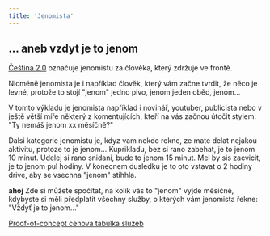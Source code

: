 ```yaml
---
title: 'Jenomista'
---
```


## ... aneb vzdyt je to jenom

[Čeština 2.0](https://cestina20.cz/slovnik/jenomista/) označuje jenomistu za člověka, který zdržuje ve frontě.

Nicméně jenomista je i například člověk, který vám začne tvrdit, že něco je levné, protože to stojí "jenom" jedno pivo, jenom jeden oběd, jenom...

V tomto výkladu je jenomista například i novinář, youtuber, publicista nebo v ještě větší míře některý z komentujících, kteří na vás začnou útočit stylem: "Ty nemáš jenom xx měsíčně?"

Dalsi kategorie jenomistu je, kdyz vam nekdo rekne, ze mate delat nejakou aktivitu, protoze to je jenom... Kuprikladu, bez si rano zabehat, je to jenom 10 minut. Udelej si rano snidani, bude to jenom 15 minut. Mel by sis zacvicit, je to jenom pul hodiny. V konecnem dusledku je to oto vstavat o 2 hodiny drive, aby se vsechna "jenom" stihhla.

<strong>ahoj</strong>
Zde si můžete spočítat, na kolik vás to "jenom" vyjde měsíčně, kdybyste si měli předplatit všechny služby, o kterých vám jenomista řekne: "Vždyť je to jenom..."

[Proof-of-concept cenova tabulka sluzeb](calculators/prices)
